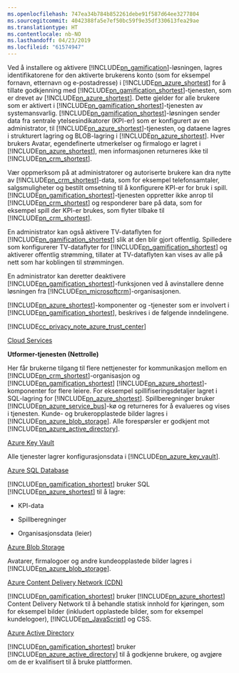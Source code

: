 ```yaml
---
ms.openlocfilehash: 747ea34b784b852261debe91f587d64ee3277804
ms.sourcegitcommit: 4042388fa5e7ef50bc59f9e35df330613fea29ae
ms.translationtype: HT
ms.contentlocale: nb-NO
ms.lasthandoff: 04/23/2019
ms.locfileid: "61574947"
---
```

Ved å installere og aktivere [!INCLUDE[pn_gamification](pn-gamification.md)]-løsningen, lagres identifikatorene for den aktiverte brukerens konto (som for eksempel fornavn, etternavn og e-postadresse) i [!INCLUDE[pn_azure_shortest](pn-azure-shortest.md)] for å tillate godkjenning med [!INCLUDE[pn_gamification_shortest](pn-gamification-shortest.md)]-tjenesten, som er drevet av [!INCLUDE[pn_azure_shortest](pn-azure-shortest.md)]. Dette gjelder for alle brukere som er aktivert i [!INCLUDE[pn_gamification_shortest](pn-gamification-shortest.md)]-tjenesten av systemansvarlig. [!INCLUDE[pn_gamification_shortest](pn-gamification-shortest.md)]-løsningen sender data fra sentrale ytelsesindikatorer (KPI-er) som er konfigurert av en administrator, til [!INCLUDE[pn_azure_shortest](pn-azure-shortest.md)]-tjenesten, og dataene lagres i strukturert lagring og BLOB-lagring i [!INCLUDE[pn_azure_shortest](pn-azure-shortest.md)].  Hver brukers Avatar, egendefinerte utmerkelser og firmalogo er lagret i [!INCLUDE[pn_azure_shortest](pn-azure-shortest.md)], men informasjonen returneres ikke til [!INCLUDE[pn_crm_shortest](pn-crm-shortest.md)].  
  
Vær oppmerksom på at administratorer og autoriserte brukere kan dra nytte av [!INCLUDE[pn_crm_shortest](pn-crm-shortest.md)]-data, som for eksempel telefonsamtaler, salgsmuligheter og bestilt omsetning til å konfigurere KPI-er for bruk i spill. [!INCLUDE[pn_gamification_shortest](pn-gamification-shortest.md)]-tjenesten oppretter ikke anrop til [!INCLUDE[pn_crm_shortest](pn-crm-shortest.md)] og responderer bare på data, som for eksempel spill der KPI-er brukes, som flyter tilbake til [!INCLUDE[pn_crm_shortest](pn-crm-shortest.md)].  
  
En administrator kan også aktivere TV-dataflyten for [!INCLUDE[pn_gamification_shortest](pn-gamification-shortest.md)] slik at den blir gjort offentlig. Spilledere som konfigurerer TV-dataflyter for [!INCLUDE[pn_gamification_shortest](pn-gamification-shortest.md)] og aktiverer offentlig strømming, tillater at TV-dataflyten kan vises av alle på nett som har koblingen til strømmingen.  
  
En administrator kan deretter deaktivere [!INCLUDE[pn_gamification_shortest](pn-gamification-shortest.md)]-funksjonen ved å avinstallere denne løsningen fra [!INCLUDE[pn_microsoftcrm](pn-microsoftcrm.md)]-organisasjonen.  
  
[!INCLUDE[pn_azure_shortest](pn-azure-shortest.md)]-komponenter og -tjenester som er involvert i [!INCLUDE[pn_gamification_shortest](pn-gamification-shortest.md)], beskrives i de følgende inndelingene.  
  
[!INCLUDE[cc_privacy_note_azure_trust_center](cc-privacy-note-azure-trust-center.md)]  
  
[Cloud Services](https://azure.microsoft.com/services/cloud-services/)  
  
 **Utformer-tjenesten (Nettrolle)**  
  
Her får brukerne tilgang til flere nettjenester for kommunikasjon mellom en [!INCLUDE[pn_crm_shortest](pn-crm-shortest.md)]-organisasjon og [!INCLUDE[pn_gamification_shortest](pn-gamification-shortest.md)] [!INCLUDE[pn_azure_shortest](pn-azure-shortest.md)]-komponenter for flere leiere. For eksempel spillifiseringsdetaljer lagret i SQL-lagring for [!INCLUDE[pn_azure_shortest](pn-azure-shortest.md)].  Spillberegninger bruker [!INCLUDE[pn_azure_service_bus](pn-azure-service-bus.md)]-kø og returneres for å evalueres og vises i tjenesten.  Kunde- og brukeropplastede bilder lagres i [!INCLUDE[pn_azure_blob_storage](pn-azure-blob-storage.md)]. Alle forespørsler er godkjent mot [!INCLUDE[pn_azure_active_directory](pn-azure-active-directory.md)].  
  
[Azure Key Vault](https://azure.microsoft.com/services/key-vault/)  
  
Alle tjenester lagrer konfigurasjonsdata i [!INCLUDE[pn_azure_key_vault](pn-azure-key-vault.md)].  
  
[Azure SQL Database](https://azure.microsoft.com/services/sql-database/)  
  
[!INCLUDE[pn_gamification_shortest](pn-gamification-shortest.md)] bruker SQL [!INCLUDE[pn_azure_shortest](pn-azure-shortest.md)] til å lagre:  
  
- KPI-data  
  
- Spillberegninger  
  
- Organisasjonsdata (leier)  
  
[Azure Blob Storage](https://azure.microsoft.com/services/storage/)  
  
Avatarer, firmalogoer og andre kundeopplastede bilder lagres i [!INCLUDE[pn_azure_blob_storage](pn-azure-blob-storage.md)].  
  
[Azure Content Delivery Network (CDN)](https://azure.microsoft.com/services/cdn/)  
  
[!INCLUDE[pn_gamification_shortest](pn-gamification-shortest.md)] bruker [!INCLUDE[pn_azure_shortest](pn-azure-shortest.md)] Content Delivery Network til å behandle statisk innhold for kjøringen, som for eksempel bilder (inkludert opplastede bilder, som for eksempel kundelogoer), [!INCLUDE[pn_JavaScript](pn-javascript.md)] og CSS.  
  
[Azure Active Directory](https://azure.microsoft.com/services/active-directory/)  
  
[!INCLUDE[pn_gamification_shortest](pn-gamification-shortest.md)] bruker [!INCLUDE[pn_azure_active_directory](pn-azure-active-directory.md)] til å godkjenne brukere, og avgjøre om de er kvalifisert til å bruke plattformen.